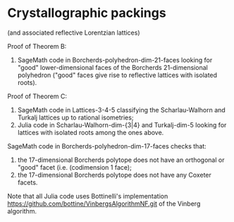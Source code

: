 # Crystallographic packings
(and associated reflective Lorentzian lattices)

Proof of Theorem B: 
1) SageMath code in Borcherds-polyhedron-dim-21-faces looking for "good" lower-dimensional faces of the Borcherds 21-dimensional polyhedron ("good" faces give rise to reflective lattices with isolated roots).

Proof of Theorem C: 
1) SageMath code in Lattices-3-4-5 classifying the Scharlau-Walhorn and Turkalj lattices up to rational isometries; 
2) Julia code in Scharlau-Walhorn-dim-{3|4} and Turkalj-dim-5 looking for lattices with isolated roots among the ones above.

SageMath code in Borcherds-polyhedron-dim-17-faces checks that:
1) the 17-dimensional Borcherds polytope does not have an orthogonal or "good" facet (i.e. (codimension 1 face);
2) the 17-dimensional Borcherds polytope does not have any Coxeter facets. 

Note that all Julia code uses Bottinelli's implementation https://github.com/bottine/VinbergsAlgorithmNF.git of the Vinberg algorithm. 